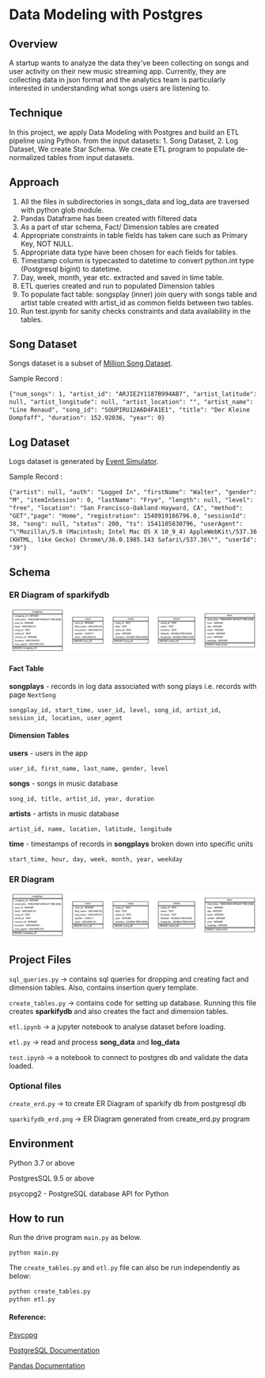 # Data Modeling with Postgres

## **Overview**
A startup wants to analyze the data they've been collecting on songs and user activity on their new music streaming app. 
Currently, they are collecting data in json format and the analytics team is particularly interested in understanding what songs users are listening to.

## **Technique**
In this project, we apply Data Modeling with Postgres and build an ETL pipeline using Python. 
from the input datasets: 1. Song Dataset, 2. Log Dataset, We create Star Schema. We create ETL program to populate de-normalized tables from input datasets.

## **Approach**
1. All the files in subdirectories in songs_data and log_data are traversed with python glob module.
2. Pandas Dataframe has been created with filtered data
3. As a part of star schema, Fact/ Dimension tables are created
4. Appropriate constraints in table fields has taken care such as Primary Key, NOT NULL.
5. Appropriate data type have been chosen for each fields for tables.
6. Timestamp column is typecasted to datetime to convert python.int type (Postgresql bigint) to datetime.
7. Day, week, month, year etc. extracted and saved in time table.
8. ETL queries created and run to populated Dimension tables
9. To populate fact table: songsplay (inner) join query with songs table and artist table created with artist_id as common fields between two tables.
10. Run test.ipynb for sanity checks constraints and data availability in the tables.


## **Song Dataset**
Songs dataset is a subset of [Million Song Dataset](http://millionsongdataset.com/).

Sample Record :
```
{"num_songs": 1, "artist_id": "ARJIE2Y1187B994AB7", "artist_latitude": null, "artist_longitude": null, "artist_location": "", "artist_name": "Line Renaud", "song_id": "SOUPIRU12A6D4FA1E1", "title": "Der Kleine Dompfaff", "duration": 152.92036, "year": 0}
```

## **Log Dataset**
Logs dataset is generated by [Event Simulator](https://github.com/Interana/eventsim).

Sample Record :
```
{"artist": null, "auth": "Logged In", "firstName": "Walter", "gender": "M", "itemInSession": 0, "lastName": "Frye", "length": null, "level": "free", "location": "San Francisco-Oakland-Hayward, CA", "method": "GET","page": "Home", "registration": 1540919166796.0, "sessionId": 38, "song": null, "status": 200, "ts": 1541105830796, "userAgent": "\"Mozilla\/5.0 (Macintosh; Intel Mac OS X 10_9_4) AppleWebKit\/537.36 (KHTML, like Gecko) Chrome\/36.0.1985.143 Safari\/537.36\"", "userId": "39"}
```


## Schema

### ER Diagram of sparkifydb

![ER Diagram](sparkifydb_erd.png)


#### Fact Table 
**songplays** - records in log data associated with song plays i.e. records with page `NextSong`

```
songplay_id, start_time, user_id, level, song_id, artist_id, session_id, location, user_agent
```

#### Dimension Tables
**users**  - users in the app
```
user_id, first_name, last_name, gender, level
```
**songs**  - songs in music database
```
song_id, title, artist_id, year, duration
```
**artists**  - artists in music database
```
artist_id, name, location, latitude, longitude
```
**time**  - timestamps of records in  **songplays**  broken down into specific units
```
start_time, hour, day, week, month, year, weekday
```

### ER Diagram
![ER Diagram](sparkifydb_erd.png)

## Project Files

```sql_queries.py``` -> contains sql queries for dropping and  creating fact and dimension tables. Also, contains insertion query template.

```create_tables.py``` -> contains code for setting up database. Running this file creates **sparkifydb** and also creates the fact and dimension tables.

```etl.ipynb``` -> a jupyter notebook to analyse dataset before loading. 

```etl.py``` -> read and process **song_data** and **log_data**

```test.ipynb``` -> a notebook to connect to postgres db and validate the data loaded.


### Optional files

```create_erd.py``` -> to create ER Diagram of sparkify db from postgresql db

```sparkifydb_erd.png``` -> ER Diagram generated from create_erd.py program

## Environment 
Python 3.7 or above

PostgresSQL 9.5 or above

psycopg2 - PostgreSQL database API for Python


## How to run

Run the drive program ```main.py``` as below.
```
python main.py
``` 

The ```create_tables.py``` and ```etl.py``` file can also be run independently as below:
```
python create_tables.py 
python etl.py 
```


 #### Reference: 
[Psycopg](http://initd.org/psycopg/docs/)

[PostgreSQL Documentation](https://www.postgresql.org/docs/)

[Pandas Documentation](https://pandas.pydata.org/pandas-docs/stable/)
